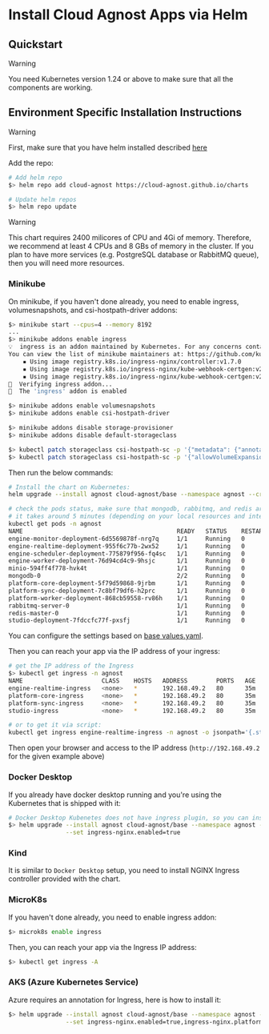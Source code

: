 # Install Cloud Agnost Apps via Helm

## Quickstart

> [!WARNING]
> You need Kubernetes version 1.24 or above to make sure that all the components are working.

## Environment Specific Installation Instructions

> [!WARNING]
> First, make sure that you have helm installed described [here](https://helm.sh/docs/intro/install/)

Add the repo:

```bash
# Add helm repo
$> helm repo add cloud-agnost https://cloud-agnost.github.io/charts

# Update helm repos
$> helm repo update
```

> [!WARNING]
> This chart requires 2400 milicores of CPU and 4Gi of memory. Therefore, we recommend at least 4 CPUs and 8 GBs of memory in the cluster.
> If you plan to have more services (e.g. PostgreSQL database or RabbitMQ queue), then you will need more resources.

### Minikube

On minikube, if you haven't done already, you need to enable ingress, volumesnapshots, and csi-hostpath-driver addons:

```bash
$> minikube start --cpus=4 --memory 8192
...
$> minikube addons enable ingress
💡  ingress is an addon maintained by Kubernetes. For any concerns contact minikube on GitHub.
You can view the list of minikube maintainers at: https://github.com/kubernetes/minikube/blob/master/OWNERS
    ▪ Using image registry.k8s.io/ingress-nginx/controller:v1.7.0
    ▪ Using image registry.k8s.io/ingress-nginx/kube-webhook-certgen:v20230312-helm-chart-4.5.2-28-g66a760794
    ▪ Using image registry.k8s.io/ingress-nginx/kube-webhook-certgen:v20230312-helm-chart-4.5.2-28-g66a760794
🔎  Verifying ingress addon...
🌟  The 'ingress' addon is enabled

$> minikube addons enable volumesnapshots
$> minikube addons enable csi-hostpath-driver

$> minikube addons disable storage-provisioner
$> minikube addons disable default-storageclass

$> kubectl patch storageclass csi-hostpath-sc -p '{"metadata": {"annotations":{"storageclass.kubernetes.io/is-default-class":"true"}}}'
$> kubectl patch storageclass csi-hostpath-sc -p '{"allowVolumeExpansion":true}'
```

Then run the below commands:

```bash
# Install the chart on Kubernetes:
helm upgrade --install agnost cloud-agnost/base --namespace agnost --create-namespace

# check the pods status, make sure that mongodb, rabbitmq, and redis are running:
# it takes around 5 minutes (depending on your local resources and internet connection)
kubectl get pods -n agnost
NAME                                           READY   STATUS    RESTARTS      AGE
engine-monitor-deployment-6d5569878f-nrg7q     1/1     Running   0             8m8s
engine-realtime-deployment-955f6c77b-2wx52     1/1     Running   0             8m8s
engine-scheduler-deployment-775879f956-fq4sc   1/1     Running   0             8m8s
engine-worker-deployment-76d94cd4c9-9hsjc      1/1     Running   0             8m8s
minio-594ff4f778-hvk4t                         1/1     Running   0             8m8s
mongodb-0                                      2/2     Running   0             7m57s
platform-core-deployment-5f79d59868-9jrbm      1/1     Running   0             8m8s
platform-sync-deployment-7c8bf79df6-h2prc      1/1     Running   0             8m8s
platform-worker-deployment-868cb59558-rv86h    1/1     Running   0             8m8s
rabbitmq-server-0                              1/1     Running   0             7m49s
redis-master-0                                 1/1     Running   0             8m8s
studio-deployment-7fdccfc77f-pxsfj             1/1     Running   0             8m8s
```

You can configure the settings based on [base values.yaml](https://github.com/cloud-agnost/charts/blob/master/base/values.yaml).

Then you can reach your app via the IP address of your ingress:

```bash
# get the IP address of the Ingress
$> kubectl get ingress -n agnost
NAME                      CLASS    HOSTS   ADDRESS        PORTS   AGE
engine-realtime-ingress   <none>   *       192.168.49.2   80      35m
platform-core-ingress     <none>   *       192.168.49.2   80      35m
platform-sync-ingress     <none>   *       192.168.49.2   80      35m
studio-ingress            <none>   *       192.168.49.2   80      35m

# or to get it via script:
kubectl get ingress engine-realtime-ingress -n agnost -o jsonpath='{.status.loadBalancer.ingress[].ip}'
```

Then open your browser and access to the IP address (`http://192.168.49.2` for the given example above)

### Docker Desktop

If you already have docker desktop running and you're using the Kubernetes that is shipped with it:

```bash
# Docker Desktop Kubenetes does not have ingress plugin, so you can install it via the chart:
$> helm upgrade --install agnost cloud-agnost/base --namespace agnost --create-namespace \
                --set ingress-nginx.enabled=true
```

### Kind

It is similar to `Docker Desktop` setup, you need to install NGINX Ingress controller provided with the chart.


### MicroK8s

If you haven't done already, you need to enable ingress addon:

```bash
$> microk8s enable ingress
```

Then, you can reach your app via the Ingress IP address:

```bash
$> kubectl get ingress -A
```

### AKS (Azure Kubernetes Service)

Azure requires an annotation for Ingress, here is how to install it:

```bash
$> helm upgrade --install agnost cloud-agnost/base --namespace agnost --create-namespace \
                --set ingress-nginx.enabled=true,ingress-nginx.platform=AKS
```
